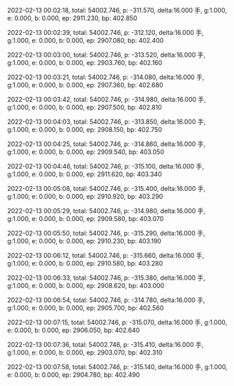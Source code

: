 2022-02-13 00:02:18, total: 54002.746, p: -311.570, delta:16.000 手, g:1.000, e: 0.000, b: 0.000, ep: 2911.230, bp: 402.850

2022-02-13 00:02:39, total: 54002.746, p: -312.120, delta:16.000 手, g:1.000, e: 0.000, b: 0.000, ep: 2907.080, bp: 402.400

2022-02-13 00:03:00, total: 54002.746, p: -313.520, delta:16.000 手, g:1.000, e: 0.000, b: 0.000, ep: 2903.760, bp: 402.160

2022-02-13 00:03:21, total: 54002.746, p: -314.080, delta:16.000 手, g:1.000, e: 0.000, b: 0.000, ep: 2907.360, bp: 402.680

2022-02-13 00:03:42, total: 54002.746, p: -314.980, delta:16.000 手, g:1.000, e: 0.000, b: 0.000, ep: 2907.500, bp: 402.810

2022-02-13 00:04:03, total: 54002.746, p: -313.850, delta:16.000 手, g:1.000, e: 0.000, b: 0.000, ep: 2908.150, bp: 402.750

2022-02-13 00:04:25, total: 54002.746, p: -314.860, delta:16.000 手, g:1.000, e: 0.000, b: 0.000, ep: 2909.540, bp: 403.050

2022-02-13 00:04:46, total: 54002.746, p: -315.100, delta:16.000 手, g:1.000, e: 0.000, b: 0.000, ep: 2911.620, bp: 403.340

2022-02-13 00:05:08, total: 54002.746, p: -315.400, delta:16.000 手, g:1.000, e: 0.000, b: 0.000, ep: 2910.920, bp: 403.290

2022-02-13 00:05:29, total: 54002.746, p: -314.980, delta:16.000 手, g:1.000, e: 0.000, b: 0.000, ep: 2909.580, bp: 403.070

2022-02-13 00:05:50, total: 54002.746, p: -315.290, delta:16.000 手, g:1.000, e: 0.000, b: 0.000, ep: 2910.230, bp: 403.190

2022-02-13 00:06:12, total: 54002.746, p: -315.660, delta:16.000 手, g:1.000, e: 0.000, b: 0.000, ep: 2910.580, bp: 403.280

2022-02-13 00:06:33, total: 54002.746, p: -315.380, delta:16.000 手, g:1.000, e: 0.000, b: 0.000, ep: 2908.620, bp: 403.000

2022-02-13 00:06:54, total: 54002.746, p: -314.780, delta:16.000 手, g:1.000, e: 0.000, b: 0.000, ep: 2905.700, bp: 402.560

2022-02-13 00:07:15, total: 54002.746, p: -315.070, delta:16.000 手, g:1.000, e: 0.000, b: 0.000, ep: 2906.050, bp: 402.640

2022-02-13 00:07:36, total: 54002.746, p: -315.410, delta:16.000 手, g:1.000, e: 0.000, b: 0.000, ep: 2903.070, bp: 402.310

2022-02-13 00:07:58, total: 54002.746, p: -315.140, delta:16.000 手, g:1.000, e: 0.000, b: 0.000, ep: 2904.780, bp: 402.490